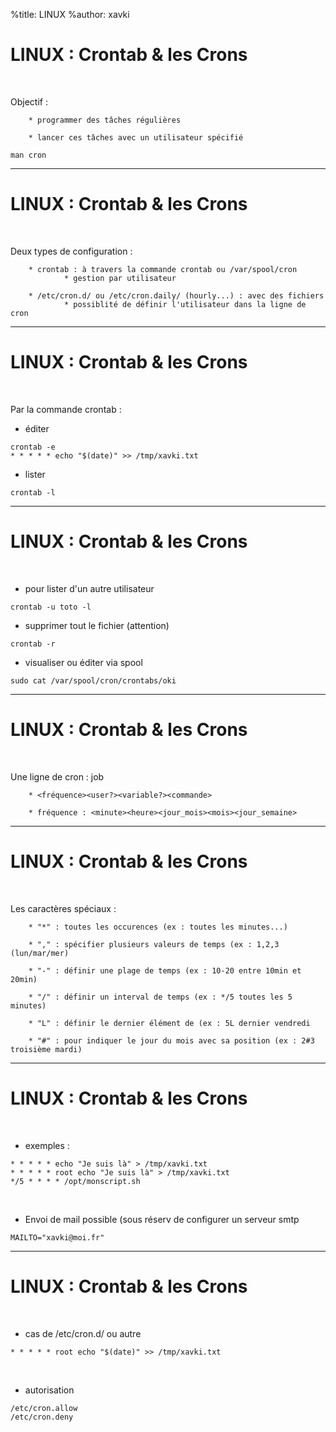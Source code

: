%title: LINUX
%author: xavki


# LINUX : Crontab & les Crons


<br>

Objectif :

		* programmer des tâches régulières

		* lancer ces tâches avec un utilisateur spécifié

```
man cron
```

----------------------------------------------------------------

# LINUX : Crontab & les Crons


<br>

Deux types de configuration :

		* crontab : à travers la commande crontab ou /var/spool/cron
				* gestion par utilisateur

		* /etc/cron.d/ ou /etc/cron.daily/ (hourly...) : avec des fichiers 
				* possiblité de définir l'utilisateur dans la ligne de cron

----------------------------------------------------------------

# LINUX : Crontab & les Crons

<br>

Par la commande crontab :

* éditer 

```
crontab -e
* * * * * echo "$(date)" >> /tmp/xavki.txt
```

* lister

```
crontab -l
```

----------------------------------------------------------------

# LINUX : Crontab & les Crons

<br>

* pour lister d'un autre utilisateur

```
crontab -u toto -l
```

* supprimer tout le fichier (attention)

```
crontab -r
```

* visualiser ou éditer via spool

```
sudo cat /var/spool/cron/crontabs/oki
```

----------------------------------------------------------------

# LINUX : Crontab & les Crons

<br>

Une ligne de cron : job

		* <fréquence><user?><variable?><commande>

		* fréquence : <minute><heure><jour_mois><mois><jour_semaine>

----------------------------------------------------------------

# LINUX : Crontab & les Crons

<br>

Les caractères spéciaux :

		* "*" : toutes les occurences (ex : toutes les minutes...)

		* "," : spécifier plusieurs valeurs de temps (ex : 1,2,3 (lun/mar/mer)

		* "-" : définir une plage de temps (ex : 10-20 entre 10min et 20min)

		* "/" : définir un interval de temps (ex : */5 toutes les 5 minutes)

		* "L" : définir le dernier élément de (ex : 5L dernier vendredi

		* "#" : pour indiquer le jour du mois avec sa position (ex : 2#3 troisième mardi)

----------------------------------------------------------------

# LINUX : Crontab & les Crons

<br>

* exemples :

```
* * * * * echo "Je suis là" > /tmp/xavki.txt
* * * * * root echo "Je suis là" > /tmp/xavki.txt
*/5 * * * * /opt/monscript.sh
```

<br>

* Envoi de mail possible (sous réserv de configurer un serveur smtp

```
MAILTO="xavki@moi.fr"
```

----------------------------------------------------------------

# LINUX : Crontab & les Crons

<br>

* cas de /etc/cron.d/ ou autre

```
* * * * * root echo "$(date)" >> /tmp/xavki.txt
```

<br>

* autorisation

```
/etc/cron.allow
/etc/cron.deny
```
